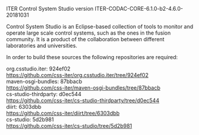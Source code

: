 ITER Control System Studio version ITER-CODAC-CORE-6.1.0-b2-4.6.0-20181031

Control System Studio is an Eclipse-based collection of tools
to monitor and operate large scale control systems, such as the
ones in the fusion community. It is a product of the collaboration
between different laboratories and universities.

In order to build these sources the following repositories are required:

org.csstudio.iter: 924ef02  
<https://github.com/css-iter/org.csstudio.iter/tree/924ef02>  
maven-osgi-bundles: 87bbacb  
<https://github.com/css-iter/maven-osgi-bundles/tree/87bbacb>  
cs-studio-thirdparty: d0ec544  
<https://github.com/css-iter/cs-studio-thirdparty/tree/d0ec544>  
diirt: 6303dbb  
<https://github.com/css-iter/diirt/tree/6303dbb>  
cs-studio: 5d2b981  
<https://github.com/css-iter/cs-studio/tree/5d2b981>  
